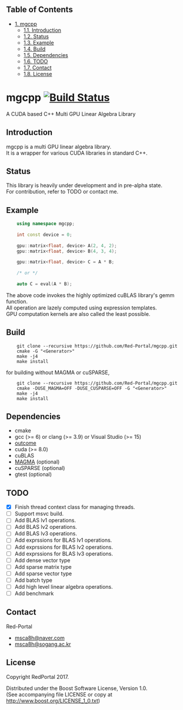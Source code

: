 <div id="table-of-contents"><h2>Table of Contents</h2>
<div id="text-table-of-contents">
<ul>
<li><a href="#sec-1">1. mgcpp</a>
<ul>
<li><a href="#sec-1-1">1.1. Introduction</a></li>
<li><a href="#sec-1-2">1.2. Status</a></li>
<li><a href="#sec-1-3">1.3. Example</a></li>
<li><a href="#sec-1-4">1.4. Build</a></li>
<li><a href="#sec-1-5">1.5. Dependencies</a></li>
<li><a href="#sec-1-6">1.6. <span class="todo TODO">TODO</span> </a></li>
<li><a href="#sec-1-7">1.7. Contact</a></li>
<li><a href="#sec-1-8">1.8. License</a></li>
</ul>
</li>
</ul>
</div>
</div>

# mgcpp<a id="sec-1" name="sec-1"></a> [![Build Status](<https://travis-ci.org/Red-Portal/mgcpp.svg?branch=master>)](<https://travis-ci.org/Red-Portal/mgcpp>)
A CUDA based C++ Multi GPU Linear Algebra Library

## Introduction<a id="sec-1-1" name="sec-1-1"></a>

mgcpp is a multi GPU linear algebra library. <br />
It is a wrapper for various CUDA libraries in standard C++. <br />

## Status<a id="sec-1-2" name="sec-1-2"></a>

This library is heavily under development and in pre-alpha state. <br />
For contribution, refer to TODO or contact me. <br />

## Example<a id="sec-1-3" name="sec-1-3"></a>

``` c++
    using namespace mgcpp;
    
    int const device = 0;
    
    gpu::matrix<float, device> A(2, 4, 2);
    gpu::matrix<float, device> B(4, 3, 4);
    
    gpu::matrix<float, device> C = A * B;
    
    /* or */
    
    auto C = eval(A * B);
```


The above code invokes the highly optimized cuBLAS library's gemm function. <br />
All operation are lazely computed using expression templates. <br />
GPU computation kernels are also called the least possible. <br />

## Build<a id="sec-1-4" name="sec-1-4"></a>

``` shell
    git clone --recursive https://github.com/Red-Portal/mgcpp.git
    cmake -G "<Generator>"
    make -j4
    make install
```


for building without MAGMA or cuSPARSE,

``` shell
    git clone --recursive https://github.com/Red-Portal/mgcpp.git
    cmake -DUSE_MAGMA=OFF -DUSE_CUSPARSE=OFF -G "<Generator>"
    make -j4
    make install
``` 

## Dependencies<a id="sec-1-5" name="sec-1-5"></a>

-   cmake
-   gcc (>= 6) or clang (>= 3.9) or Visual Studio (>= 15)
-   [outcome](https://github.com/ned14/outcome)
-   cuda (>= 8.0)
-   cuBLAS
-   [MAGMA](https://github.com/kjbartel/magma) (optional)
-   cuSPARSE (optional)
-   gtest (optional)

## TODO <a id="sec-1-6" name="sec-1-6"></a>

-   [X] Finish thread context class for managing threads.
-   [ ] Support msvc build.
-   [ ] Add BLAS lv1 operations.
-   [ ] Add BLAS lv2 operations.
-   [ ] Add BLAS lv3 operations.
-   [ ] Add exprssions for BLAS lv1 operations.
-   [ ] Add exprssions for BLAS lv2 operations.
-   [ ] Add exprssions for BLAS lv3 operations.
-   [ ] Add dense vector type
-   [ ] Add sparse matrix type
-   [ ] Add sparse vector type
-   [ ] Add batch type
-   [ ] Add high level linear algebra operations.
-   [ ] Add benchmark

## Contact<a id="sec-1-7" name="sec-1-7"></a>

Red-Portal
-   msca8h@naver.com
-   msca8h@sogang.ac.kr

## License<a id="sec-1-8" name="sec-1-8"></a>

Copyright RedPortal 2017. <br />

Distributed under the Boost Software License, Version 1.0. <br />
(See accompanying file LICENSE or copy at 
<http://www.boost.org/LICENSE_1_0.txt>)

